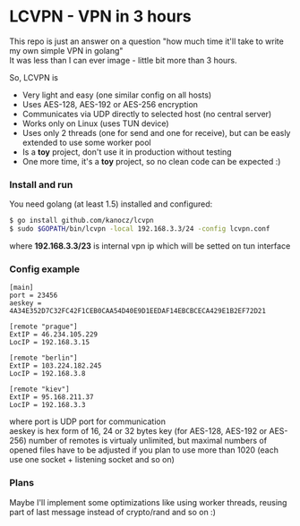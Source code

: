 # LCVPN - VPN in 3 hours

This repo is just an answer on a question "how much time it'll take to write my own simple VPN in golang"  
It was less than I can ever image - little bit more than 3 hours.

So, LCVPN is
  - Very light and easy (one similar config on all hosts)
  - Uses AES-128, AES-192 or AES-256 encryption
  - Communicates via UDP directly to selected host (no central server)
  - Works only on Linux (uses TUN device)
  - Uses only 2 threads (one for send and one for receive), but can be easly extended to use some worker pool
  - Is a **toy** project, don't use it in production without testing
  - One more time, it's a **toy** project, so no clean code can be expected :)

### Install and run

You need golang (at least 1.5) installed and configured:

```sh
$ go install github.com/kanocz/lcvpn
$ sudo $GOPATH/bin/lcvpn -local 192.168.3.3/24 -config lcvpn.conf
```

where **192.168.3.3/23** is internal vpn ip which will be setted on tun interface

### Config example

```
[main]
port = 23456
aeskey = 4A34E352D7C32FC42F1CEB0CAA54D40E9D1EEDAF14EBCBCECA429E1B2EF72D21

[remote "prague"]
ExtIP = 46.234.105.229
LocIP = 192.168.3.15

[remote "berlin"]
ExtIP = 103.224.182.245
LocIP = 192.168.3.8

[remote "kiev"]
ExtIP = 95.168.211.37
LocIP = 192.168.3.3
```

where port is UDP port for communication  
aeskey is hex form of 16, 24 or 32 bytes key (for AES-128, AES-192 or AES-256)
number of remotes is virtualy unlimited, but maximal numbers of opened files have to be adjusted if you plan to use more than 1020 (each use one socket + listening socket and so on)

### Plans

Maybe I'll implement some optimizations like using worker threads, reusing part of last message instead of crypto/rand and so on :)
